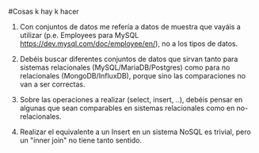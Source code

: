 #Cosas k hay k hacer

1) Con conjuntos de datos me refería a datos de muestra que vayáis a utilizar (p.e. Employees para MySQL https://dev.mysql.com/doc/employee/en/), no a los tipos de datos. 

2) Debéis buscar diferentes conjuntos de datos que sirvan tanto para sistemas relacionales (MySQL/MariaDB/Postgres) como para no relacionales (MongoDB/InfluxDB), porque sino las comparaciones no van a ser correctas.

3) Sobre las operaciones a realizar (select, insert, ..), debéis pensar en algunas que sean comparables en sistemas relacionales como en no-relacionales.

4) Realizar el equivalente a un Insert en un sistema NoSQL es trivial, pero un "inner join" no tiene tanto sentido.
